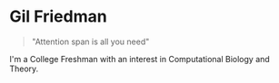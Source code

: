 # Gil Friedman
> "Attention span is all you need"

I'm a College Freshman with an interest in Computational Biology and Theory.
